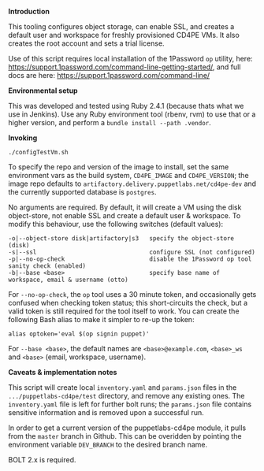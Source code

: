 **Introduction**

This tooling configures object storage, can enable SSL, and creates a default user and workspace for freshly provisioned CD4PE VMs. It also creates the root account and sets a trial license.

Use of this script requires local installation of the 1Password `op` utility, here: https://support.1password.com/command-line-getting-started/, and full docs are here: https://support.1password.com/command-line/

**Environmental setup**

This was developed and tested using Ruby 2.4.1 (because thats what we use in Jenkins). Use any Ruby environment tool (rbenv, rvm) to use that or a higher version, and perform a `bundle install --path .vendor`.

**Invoking**

    ./configTestVm.sh

To specify the repo and version of the image to install, set the same environment vars as the build system, `CD4PE_IMAGE` and `CD4PE_VERSION`; the image repo defaults to `artifactory.delivery.puppetlabs.net/cd4pe-dev` and the currently supported database is `postgres`.

No arguments are required. By default, it will create a VM using the disk object-store, not enable SSL and create a default user & workspace. To modify this behaviour, use the following switches (default values):

    -o|--object-store disk|artifactory|s3   specify the object-store (disk)
    -s|--ssl                                configure SSL (not configured)
    -p|--no-op-check                        disable the 1Password op tool sanity check (enabled)
    -b|--base <base>                        specify base name of workspace, email & username (otto)

For `--no-op-check`, the `op` tool uses a 30 minute token, and occasionally gets confused when checking token status; this short-circuits the check, but a valid token is still required for the tool itself to work. You can create the following Bash alias to make it simpler to re-up the token:

    alias optoken='eval $(op signin puppet)'

For `--base <base>`, the default names are `<base>@example.com`, `<base>_ws` and `<base>` (email, workspace, username).

**Caveats & implementation notes**

This script will create local `inventory.yaml` and `params.json` files in the `.../puppetlabs-cd4pe/test` directory, and remove any existing ones. The `inventory.yaml` file is left for further bolt runs; the `params.json` file contains sensitive information and is removed upon a successful run.

In order to get a current version of the puppetlabs-cd4pe module, it pulls from the `master` branch in Github. This can be overidden by pointing the environment variable `DEV_BRANCH` to the desired branch name.

BOLT 2.x is required.